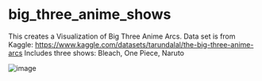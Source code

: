 # big_three_anime_shows
This creates a Visualization of Big Three Anime Arcs.
Data set is from Kaggle: https://www.kaggle.com/datasets/tarundalal/the-big-three-anime-arcs
Includes three shows: Bleach, One Piece, Naruto


![image](https://user-images.githubusercontent.com/126433154/235069310-cf8740ce-3aa0-40ef-9786-59e304e85e58.png)
